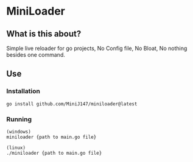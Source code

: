 # MiniLoader

## What is this about?

Simple live reloader for go projects, No Config file, No Bloat, No nothing besides one command.  

## Use

### Installation

```
go install github.com/MiniJ147/miniloader@latest
```

### Running
```
(windows)
miniloader {path to main.go file} 

(linux)
./miniloader {path to main.go file} 
``` 

